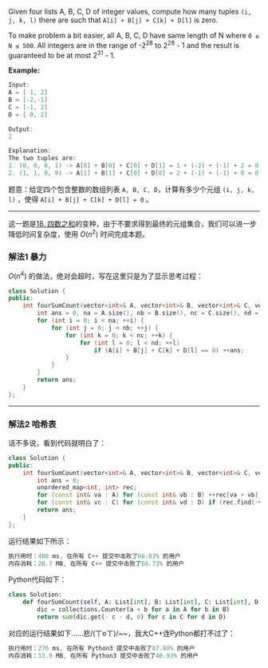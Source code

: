<div class="notranslate"><p>Given four lists A, B, C, D of integer values, compute how many tuples <code>(i, j, k, l)</code> there are such that <code>A[i] + B[j] + C[k] + D[l]</code> is zero.</p>

<p>To make problem a bit easier, all A, B, C, D have same length of N where <code>0 ≤ N ≤ 500</code>. All integers are in the range of -2<sup>28</sup> to 2<sup>28</sup> - 1 and the result is guaranteed to be at most 2<sup>31</sup> - 1.</p>

<p><b>Example:</b></p>

```swift
Input:
A = [ 1, 2]
B = [-2,-1]
C = [-1, 2]
D = [ 0, 2]

Output:
2

Explanation:
The two tuples are:
1. (0, 0, 0, 1) -> A[0] + B[0] + C[0] + D[1] = 1 + (-2) + (-1) + 2 = 0
2. (1, 1, 0, 0) -> A[1] + B[1] + C[0] + D[0] = 2 + (-1) + (-1) + 0 = 0
```

 
题意：给定四个包含整数的数组列表 `A, B, C, D`，计算有多少个元组 `(i, j, k, l)` ，使得 `A[i] + B[j] + C[k] + D[l] = 0` 。

---
这一题是[18. 四数之和](https://leetcode-cn.com/problems/4sum/)的变种，由于不要求得到最终的元组集合，我们可以进一步降低时间复杂度，使用 $O(n^2)$ 时间完成本题。

### 解法1 暴力
$O(n^4)$ 的做法，绝对会超时，写在这里只是为了显示思考过程：
```cpp
class Solution {
public:
    int fourSumCount(vector<int>& A, vector<int>& B, vector<int>& C, vector<int>& D) {
        int ans = 0, na = A.size(), nb = B.size(), nc = C.size(), nd = D.size();
        for (int i = 0; i < na; ++i) {
            for (int j = 0; j < nb; ++j) {
                for (int k = 0; k < nc; ++k) {
                    for (int l = 0; l < nd; ++l)
                        if (A[i] + B[j] + C[k] + D[l] == 0) ++ans;
                }
            }
        }
        return ans;
    }
};
```
---
### 解法2 哈希表
话不多说，看到代码就明白了：
```cpp
class Solution {
public:
    int fourSumCount(vector<int>& A, vector<int>& B, vector<int>& C, vector<int>& D) {
        int ans = 0;
        unordered_map<int, int> rec;
        for (const int& va : A) for (const int& vb : B) ++rec[va + vb];
        for (const int& vc : C) for (const int& vd : D) if (rec.find(-vc - vd) != rec.end()) ans += rec[-vc - vd]; 
        return ans;
    }
};
```
运行结果如下所示：
```cpp
执行用时：400 ms, 在所有 C++ 提交中击败了66.83% 的用户
内存消耗：28.7 MB, 在所有 C++ 提交中击败了66.73% 的用户
```
Python代码如下：
```py
class Solution:
    def fourSumCount(self, A: List[int], B: List[int], C: List[int], D: List[int]) -> int:
        dic = collections.Counter(a + b for a in A for b in B)
        return sum(dic.get(- c - d, 0) for c in C for d in D)
```
对应的运行结果如下……悲/(ㄒoㄒ)/~~，我大C++连Python都打不过了：
```cpp
执行用时：276 ms, 在所有 Python3 提交中击败了87.80% 的用户
内存消耗：33.9 MB, 在所有 Python3 提交中击败了40.93% 的用户
```
